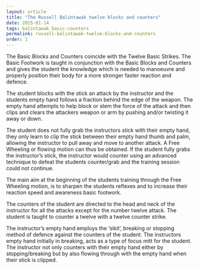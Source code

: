 ```yaml
---
layout: article
title: "The Russell Balintawak twelve blocks and counters"
date: 2015-01-14
tags: balintawak basic-counters
permalink: russell-balintawak-twelve-blocks-and-counters
order: 1
---
```


The Basic Blocks and Counters coincide with the Twelve Basic Strikes. The Basic Footwork is taught in conjunction with the Basic Blocks and Counters and gives the student the knowledge which is needed to manoeuvre and properly position their body for a more stronger faster reaction and defence.

The student blocks with the stick an attack by the instructor and the students empty hand follows a fraction behind the edge of the weapon. The empty hand attempts to help block or stem the force of the attack and then clips and clears the attackers weapon or arm by pushing and/or twisting it away or down.

The student does not fully grab the instructors stick with their empty hand, they only learn to clip the stick between their empty hand thumb and palm, allowing the instructor to pull away and move to another attack. A Free Wheeling or flowing motion can thus be obtained. If the student fully grabs the instructor’s stick, the instructor would counter using an advanced technique to defeat the students counter/grab and the training session could not continue.

The main aim at the beginning of the students training through the Free Wheeling motion, is to sharpen the students reflexes and to increase their reaction speed and awareness basic footwork.

The counters of the student are directed to the head and neck of the instructor for all the attacks except for the number twelve attack. The student is taught to counter a twelve with a twelve counter strike.

The instructor’s empty hand employs the ‘sikit’, breaking or stopping method of defence against the counters of the student. The instructors empty hand initially in breaking, acts as a type of focus mitt for the student. The instructor not only counters with their empty hand either by stopping/breaking but by also flowing through with the empty hand when their stick is clipped.
